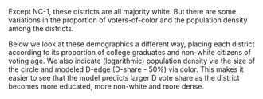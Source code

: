 Except NC-1, these districts are all majority white. But there are some variations
in the proportion of voters-of-color and the population density among the districts.

Below we look at these demographics a different way,  placing each district according to its
proportion of college graduates and non-white citizens of voting age.  We also indicate
(logarithmic) population density via the size of the circle and modeled D-edge (D-share - 50%)
via color. This makes it easier to see that the model predicts larger D vote share as the
district becomes more educated, more non-white and more dense.
